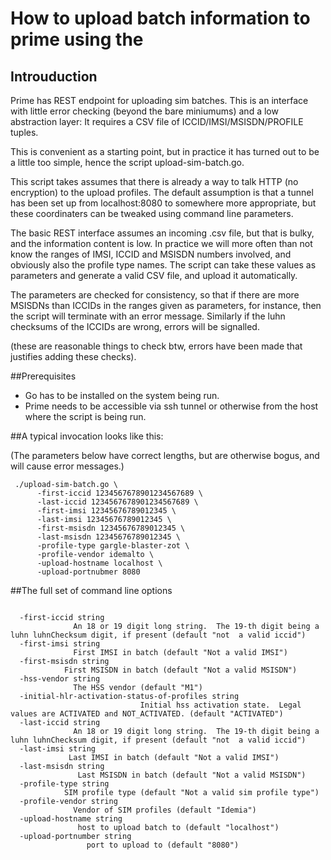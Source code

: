 # How to upload batch information to prime using the 

## Introuduction
Prime has  REST endpoint for uploading sim batches.   This is an 
interface with little error checking (beyond the bare miniumums)
and a low abstraction layer: It requires a CSV file of ICCID/IMSI/MSISDN/PROFILE tuples.

This is convenient as a starting point, but in practice it has turned
out to be a little too simple, hence the script upload-sim-batch.go.

This script takes assumes that there is already a way to talk HTTP 
(no encryption) to the upload profiles.  The default assumption is that
a tunnel has been set up from localhost:8080 to somewhere more
appropriate, but these coordinaters can be tweaked using command line
parameters.

The basic REST interface assumes an incoming .csv file, but that is
bulky, and the information content is low.  In practice we will 
more often than not know the ranges of IMSI, ICCID and MSISDN numbers
involved, and obviously also the profile type names.  The script can
take these values as parameters and generate a valid CSV file, and
upload it automatically.

The parameters are checked for consistency, so that if there are 
more MSISDNs than ICCIDs in the ranges given as parameters, for instance,
then the script will terminate with an error message. Similarly if the
luhn checksums of the ICCIDs are wrong, errors will be signalled.

(these are reasonable things to check btw, errors have been made
that justifies adding these checks).

##Prerequisites

* Go has to be installed on the system  being run.
* Prime needs to be accessible via ssh tunnel or otherwise from the host
  where the script is being run.


##A typical invocation looks like this:


(The parameters below have correct lengths, but are otherwise bogus,
and will cause error messages.)

```
 ./upload-sim-batch.go \
      -first-iccid 1234567678901234567689 \
      -last-iccid 1234567678901234567689 \
      -first-imsi 12345676789012345 \
      -last-imsi 12345676789012345 \
      -first-msisdn 12345676789012345 \
      -last-msisdn 12345676789012345 \
      -profile-type gargle-blaster-zot \
      -profile-vendor idemalto \
      -upload-hostname localhost \
      -upload-portnubmer 8080
```

##The full set of  command line options

```

  -first-iccid string
    	      An 18 or 19 digit long string.  The 19-th digit being a luhn luhnChecksum digit, if present (default "not  a valid iccid")
  -first-imsi string
    	      First IMSI in batch (default "Not a valid IMSI")
  -first-msisdn string
    		First MSISDN in batch (default "Not a valid MSISDN")
  -hss-vendor string
    	      The HSS vendor (default "M1")
  -initial-hlr-activation-status-of-profiles string
    					     Initial hss activation state.  Legal values are ACTIVATED and NOT_ACTIVATED. (default "ACTIVATED")
  -last-iccid string
    	      An 18 or 19 digit long string.  The 19-th digit being a luhn luhnChecksum digit, if present (default "not  a valid iccid")
  -last-imsi string
    	     Last IMSI in batch (default "Not a valid IMSI")
  -last-msisdn string
    	       Last MSISDN in batch (default "Not a valid MSISDN")
  -profile-type string
    		SIM profile type (default "Not a valid sim profile type")
  -profile-vendor string
    		  Vendor of SIM profiles (default "Idemia")
  -upload-hostname string
    		   host to upload batch to (default "localhost")
  -upload-portnumber string
    		     port to upload to (default "8080")

```



